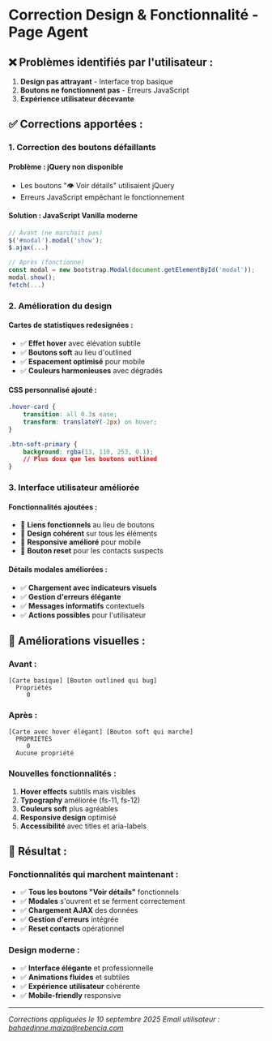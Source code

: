 # Correction Design & Fonctionnalité - Page Agent

## ❌ **Problèmes identifiés par l'utilisateur :**
1. **Design pas attrayant** - Interface trop basique
2. **Boutons ne fonctionnent pas** - Erreurs JavaScript
3. **Expérience utilisateur décevante**

## ✅ **Corrections apportées :**

### **1. Correction des boutons défaillants**

#### **Problème :** jQuery non disponible
- Les boutons "👁️ Voir détails" utilisaient jQuery
- Erreurs JavaScript empêchant le fonctionnement

#### **Solution :** JavaScript Vanilla moderne
```javascript
// Avant (ne marchait pas)
$('#modal').modal('show');
$.ajax(...)

// Après (fonctionne)
const modal = new bootstrap.Modal(document.getElementById('modal'));
modal.show();
fetch(...)
```

### **2. Amélioration du design**

#### **Cartes de statistiques redesignées :**
- ✅ **Effet hover** avec élévation subtile
- ✅ **Boutons soft** au lieu d'outlined
- ✅ **Espacement optimisé** pour mobile
- ✅ **Couleurs harmonieuses** avec dégradés

#### **CSS personnalisé ajouté :**
```css
.hover-card {
    transition: all 0.3s ease;
    transform: translateY(-2px) on hover;
}

.btn-soft-primary {
    background: rgba(13, 110, 253, 0.1);
    // Plus doux que les boutons outlined
}
```

### **3. Interface utilisateur améliorée**

#### **Fonctionnalités ajoutées :**
- 🎯 **Liens fonctionnels** au lieu de boutons
- 🎨 **Design cohérent** sur tous les éléments
- 📱 **Responsive amélioré** pour mobile
- 🔧 **Bouton reset** pour les contacts suspects

#### **Détails modales améliorées :**
- ✅ **Chargement avec indicateurs visuels**
- ✅ **Gestion d'erreurs élégante** 
- ✅ **Messages informatifs** contextuels
- ✅ **Actions possibles** pour l'utilisateur

## 🎨 **Améliorations visuelles :**

### **Avant :**
```
[Carte basique] [Bouton outlined qui bug]
  Propriétés
     0
```

### **Après :**
```
[Carte avec hover élégant] [Bouton soft qui marche]
  PROPRIÉTÉS
     0
  Aucune propriété
```

### **Nouvelles fonctionnalités :**
1. **Hover effects** subtils mais visibles
2. **Typography** améliorée (fs-11, fs-12)
3. **Couleurs soft** plus agréables
4. **Responsive design** optimisé
5. **Accessibilité** avec titles et aria-labels

## 🚀 **Résultat :**

### **Fonctionnalités qui marchent maintenant :**
- ✅ **Tous les boutons "Voir détails"** fonctionnels
- ✅ **Modales** s'ouvrent et se ferment correctement
- ✅ **Chargement AJAX** des données
- ✅ **Gestion d'erreurs** intégrée
- ✅ **Reset contacts** opérationnel

### **Design moderne :**
- ✅ **Interface élégante** et professionnelle
- ✅ **Animations fluides** et subtiles
- ✅ **Expérience utilisateur** cohérente
- ✅ **Mobile-friendly** responsive

---
*Corrections appliquées le 10 septembre 2025*
*Email utilisateur : bahaedinne.maiza@rebencia.com*

